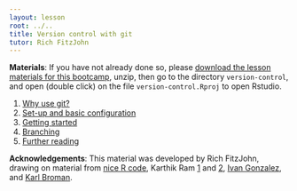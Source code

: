 ```yaml
---
layout: lesson
root: ../..
title: Version control with git
tutor: Rich FitzJohn
---
```

**Materials**: If you have not already done so, please [download the lesson materials for this bootcamp](https://github.com/nicercode/2014-02-13-UNSW/raw/gh-pages/data/lessons.zip), unzip, then go to the directory `version-control`, and open (double click) on the file `version-control.Rproj` to open Rstudio.

1. [Why use git?](why.html)
2. [Set-up and basic configuration](setup.html)
3. [Getting started](basics.html)
4. [Branching](branching.html)
5. [Further reading](further.html)

**Acknowledgements**: This material was developed by Rich FitzJohn, drawing on material from [nice R code](http://nicercode.github.io/git/), Karthik Ram [1](https://github.com/swcarpentry/2013-10-09-canberra/tree/master/06-version-control) and [2](http://karthik.github.io/git_intro/), [Ivan Gonzalez](https://github.com/iglpdc/2014-01-13-uri/tree/master/06-version-control), and [Karl Broman](http://kbroman.github.io/github_tutorial/).
